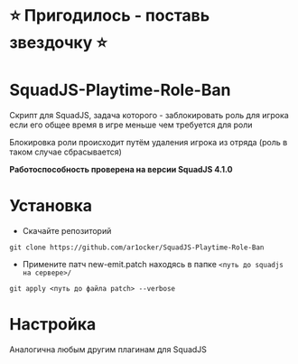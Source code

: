 # ⭐ Пригодилось - поставь звездочку ⭐
# SquadJS-Playtime-Role-Ban

Скрипт для SquadJS, задача которого - заблокировать роль для игрока если его общее время в игре меньше чем требуется для роли

Блокировка роли происходит путём удаления игрока из отряда (роль в таком случае сбрасывается)

**Работоспособность проверена на версии SquadJS 4.1.0**

# Установка 

- Скачайте репозиторий 

```
git clone https://github.com/ar1ocker/SquadJS-Playtime-Role-Ban
```
- Примените патч new-emit.patch находясь в папке `<путь до squadjs на сервере>/`

```
git apply <путь до файла patch> --verbose
```

# Настройка

Аналогична любым другим плагинам для SquadJS

